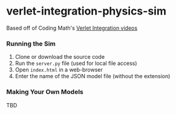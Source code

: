 # verlet-integration-physics-sim

Based off of Coding Math's [Verlet Integration videos](https://youtube.com/playlist?list=PL7wAPgl1JVvXBCTmnGwysy9OtR-5nOmz3&si=NZ_P0oEX3QkXu7qE)

### Running the Sim
1. Clone or download the source code
2. Run the `server.py` file (used for local file access)
3. Open `index.html` in a web-browser
4. Enter the name of the JSON model file (without the extension)

### Making Your Own Models
TBD